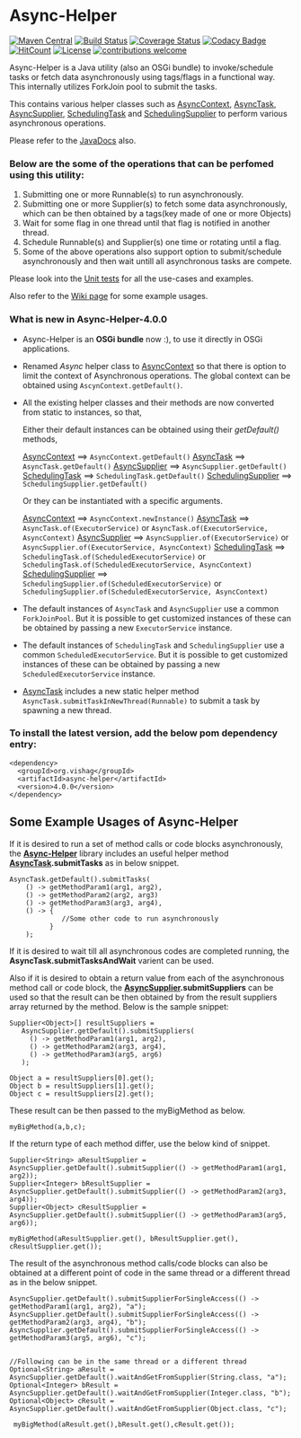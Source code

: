 # Async-Helper

[![Maven Central](https://maven-badges.herokuapp.com/maven-central/org.vishag/async-helper/badge.svg)](https://maven-badges.herokuapp.com/maven-central/org.vishag/async-helper)
[![Build Status](https://travis-ci.org/loganathan001/AsyncHelper.svg?branch=master)](https://travis-ci.org/loganathan001/AsyncHelper)
[![Coverage Status](https://coveralls.io/repos/github/loganathan001/AsyncHelper/badge.svg?branch=master)](https://coveralls.io/github/loganathan001/AsyncHelper?branch=master)
[![Codacy Badge](https://api.codacy.com/project/badge/Grade/a2fef06aa2e946ca86a5ea05fbfccdc3)](https://www.codacy.com/app/loganathan001/AsyncHelper?utm_source=github.com&amp;utm_medium=referral&amp;utm_content=loganathan001/AsyncHelper&amp;utm_campaign=Badge_Grade)
[![HitCount](http://hits.dwyl.io/loganathan001/loganathan001/AsyncHelper.svg)](http://hits.dwyl.io/loganathan001/loganathan001/AsyncHelper)
[![License](https://img.shields.io/badge/License-Apache%202.0-blue.svg)](https://opensource.org/licenses/Apache-2.0)
[![contributions welcome](https://img.shields.io/badge/contributions-welcome-brightgreen.svg?style=flat)](https://github.com/loganathan001/AsyncHelper/issues)

Async-Helper is a Java utility (also an OSGi bundle) to invoke/schedule tasks or fetch data asynchronously using tags/flags in a functional way. This internally utilizes ForkJoin pool to submit the tasks.

This contains various helper classes such as  [AsyncContext](https://github.com/loganathan001/AsyncHelper/blob/master/Project/asynchelper/src/main/java/org/vishag/async/AsyncContext.java), [AsyncTask](https://github.com/loganathan001/AsyncHelper/blob/master/Project/asynchelper/src/main/java/org/vishag/async/AsyncTask.java), [AsyncSupplier](https://github.com/loganathan001/AsyncHelper/blob/master/Project/asynchelper/src/main/java/org/vishag/async/AsyncSupplier.java), [SchedulingTask](https://github.com/loganathan001/AsyncHelper/blob/master/Project/asynchelper/src/main/java/org/vishag/async/SchedulingTask.java) and [SchedulingSupplier](https://github.com/loganathan001/AsyncHelper/blob/master/Project/asynchelper/src/main/java/org/vishag/async/SchedulingSupplier.java) to perform various asynchronous operations.

Please refer to the [JavaDocs](http://www.javadoc.io/doc/org.vishag/async-helper/4.0.0)  also.  

### Below are the some of the operations that can be perfomed using this utility:
1. Submitting one or more Runnable(s) to run asynchronously.
2. Submitting one or more Supplier(s) to fetch some data asynchronously, which can be then obtained by a tags(key made of one or more Objects)
4. Wait for some flag in one thread until that flag is notified in another thread.
3. Schedule Runnable(s) and Supplier(s) one time or rotating until a flag.
5. Some of the above operations also support option to submit/schedule asynchronously and then wait untill all asynchronous tasks are compete.


Please look into the <a href="https://github.com/loganathan001/AsyncHelper/tree/master/Project/asynchelper/src/test/java/org/vishag/async">Unit tests</a> for all the use-cases and examples.

Also refer to the <a href="https://github.com/loganathan001/AsyncHelper/wiki/Some-Example-Uses-of-AsyncHelper">Wiki page</a> for some example usages.

### What is new in Async-Helper-4.0.0

* Async-Helper is an **OSGi bundle** now :), to use it directly in OSGi applications.
* Renamed *Async* helper class to [AsyncContext](https://github.com/loganathan001/AsyncHelper/blob/master/Project/asynchelper/src/main/java/org/vishag/async/AsyncContext.java) so that there is option to limit the context of Asynchronous operations. The global context can be obtained using `AscynContext.getDefault()`.

* All the existing helper classes and their methods are now converted from static to instances, so that,

   Either their default instances can be obtained using their *getDefault()* methods, 

   [AsyncContext](https://github.com/loganathan001/AsyncHelper/blob/master/Project/asynchelper/src/main/java/org/vishag/async/AsyncContext.java) ==> `AsyncContext.getDefault()`
   [AsyncTask](https://github.com/loganathan001/AsyncHelper/blob/master/Project/asynchelper/src/main/java/org/vishag/async/AsyncTask.java) ==> `AsyncTask.getDefault()`
   [AsyncSupplier](https://github.com/loganathan001/AsyncHelper/blob/master/Project/asynchelper/src/main/java/org/vishag/async/AsyncSupplier.java) ==> `AsyncSupplier.getDefault()`
   [SchedulingTask](https://github.com/loganathan001/AsyncHelper/blob/master/Project/asynchelper/src/main/java/org/vishag/async/SchedulingTask.java) ==> `SchedulingTask.getDefault()`
   [SchedulingSupplier](https://github.com/loganathan001/AsyncHelper/blob/master/Project/asynchelper/src/main/java/org/vishag/async/SchedulingSupplier.java) ==> `SchedulingSupplier.getDefault()`

   Or they can be instantiated with a specific arguments. 


   [AsyncContext](https://github.com/loganathan001/AsyncHelper/blob/master/Project/asynchelper/src/main/java/org/vishag/async/AsyncContext.java) ==> `AsyncContext.newInstance()`
   [AsyncTask](https://github.com/loganathan001/AsyncHelper/blob/master/Project/asynchelper/src/main/java/org/vishag/async/AsyncTask.java) ==> `AsyncTask.of(ExecutorService)` or `AsyncTask.of(ExecutorService, AsyncContext)`
   [AsyncSupplier](https://github.com/loganathan001/AsyncHelper/blob/master/Project/asynchelper/src/main/java/org/vishag/async/AsyncSupplier.java) ==> `AsyncSupplier.of(ExecutorService)` or `AsyncSupplier.of(ExecutorService, AsyncContext)`
   [SchedulingTask](https://github.com/loganathan001/AsyncHelper/blob/master/Project/asynchelper/src/main/java/org/vishag/async/SchedulingTask.java) ==> `SchedulingTask.of(ScheduledExecutorService)` or `SchedulingTask.of(ScheduledExecutorService, AsyncContext)`
   [SchedulingSupplier](https://github.com/loganathan001/AsyncHelper/blob/master/Project/asynchelper/src/main/java/org/vishag/async/SchedulingSupplier.java) ==> `SchedulingSupplier.of(ScheduledExecutorService)` or `SchedulingSupplier.of(ScheduledExecutorService, AsyncContext)`

* The default instances of `AsyncTask` and `AsyncSupplier` use a common `ForkJoinPool`. But it is possible to get customized instances of these can be obtained by passing a new `ExecutorService` instance.

* The default instances of `SchedulingTask` and `SchedulingSupplier` use a common `ScheduledExecutorService`. But it is possible to get customized instances of these can be obtained by passing a new `ScheduledExecutorService` instance.

* [AsyncTask](https://github.com/loganathan001/AsyncHelper/blob/master/Project/asynchelper/src/main/java/org/vishag/async/AsyncTask.java) includes a new static helper method `AsyncTask.submitTaskInNewThread(Runnable)` to submit a task by spawning a new thread.

### To install the latest version, add the below pom dependency entry:
```
<dependency>
  <groupId>org.vishag</groupId>
  <artifactId>async-helper</artifactId>
  <version>4.0.0</version>
</dependency>
```
## Some Example Usages of Async-Helper

If it is desired to run a set of method calls or code blocks asynchronously, the **[Async-Helper](https://github.com/loganathan001/AsyncHelper)** library includes an useful helper method **[AsyncTask](https://github.com/loganathan001/AsyncHelper/blob/master/Project/asynchelper/src/main/java/org/vishag/async/AsyncTask.java).submitTasks** as in below snippet.

```
AsyncTask.getDefault().submitTasks(
    () -> getMethodParam1(arg1, arg2),
    () -> getMethodParam2(arg2, arg3)
    () -> getMethodParam3(arg3, arg4),
    () -> {
             //Some other code to run asynchronously
          }
    );
```
If it is desired to wait till all asynchronous codes are completed running, the **AsyncTask.submitTasksAndWait** varient can be used.

Also if it is desired to obtain a return value from each of the asynchronous method call or code block, the **[AsyncSupplier](https://github.com/loganathan001/AsyncHelper/blob/master/Project/asynchelper/src/main/java/org/vishag/async/AsyncSupplier.java).submitSuppliers** can be used so that the result can be then obtained by from the result suppliers array returned by the method. Below is the sample snippet:

```
Supplier<Object>[] resultSuppliers = 
   AsyncSupplier.getDefault().submitSuppliers(
     () -> getMethodParam1(arg1, arg2),
     () -> getMethodParam2(arg3, arg4),
     () -> getMethodParam3(arg5, arg6)
   );

Object a = resultSuppliers[0].get();
Object b = resultSuppliers[1].get();
Object c = resultSuppliers[2].get();
```

These result can be then passed to the myBigMethod as below.

```
myBigMethod(a,b,c);
```

If the return type of each method differ, use the below kind of snippet.

```
Supplier<String> aResultSupplier = AsyncSupplier.getDefault().submitSupplier(() -> getMethodParam1(arg1, arg2));
Supplier<Integer> bResultSupplier = AsyncSupplier.getDefault().submitSupplier(() -> getMethodParam2(arg3, arg4));
Supplier<Object> cResultSupplier = AsyncSupplier.getDefault().submitSupplier(() -> getMethodParam3(arg5, arg6));

myBigMethod(aResultSupplier.get(), bResultSupplier.get(), cResultSupplier.get());
```

The result of the asynchronous method calls/code blocks can also be obtained at a different point of code in the same thread or a different thread as in the below snippet.

```
AsyncSupplier.getDefault().submitSupplierForSingleAccess(() -> getMethodParam1(arg1, arg2), "a");
AsyncSupplier.getDefault().submitSupplierForSingleAccess(() -> getMethodParam2(arg3, arg4), "b");
AsyncSupplier.getDefault().submitSupplierForSingleAccess(() -> getMethodParam3(arg5, arg6), "c");


//Following can be in the same thread or a different thread
Optional<String> aResult = AsyncSupplier.getDefault().waitAndGetFromSupplier(String.class, "a");
Optional<Integer> bResult = AsyncSupplier.getDefault().waitAndGetFromSupplier(Integer.class, "b");
Optional<Object> cResult = AsyncSupplier.getDefault().waitAndGetFromSupplier(Object.class, "c");

 myBigMethod(aResult.get(),bResult.get(),cResult.get());
```
